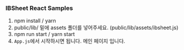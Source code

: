 ### IBSheet React Samples

1. npm install / yarn
2. public/lib/ 밑에 assets 폴더를 넣어주세요. (public/lib/assets/ibsheet.js)
3. npm run start / yarn start
4. `App.js`에서 시작하시면 됩니다. 메인 페이지 입니다.
